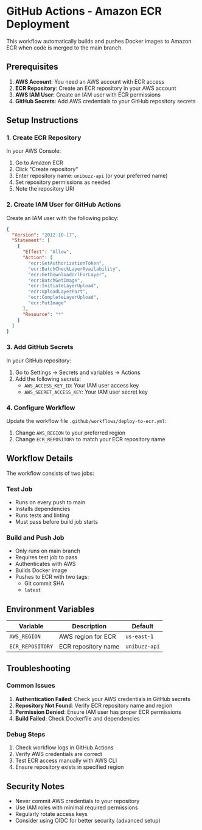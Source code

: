 # GitHub Actions - Amazon ECR Deployment

This workflow automatically builds and pushes Docker images to Amazon ECR when code is merged to the main branch.

## Prerequisites

1. **AWS Account**: You need an AWS account with ECR access
2. **ECR Repository**: Create an ECR repository in your AWS account
3. **AWS IAM User**: Create an IAM user with ECR permissions
4. **GitHub Secrets**: Add AWS credentials to your GitHub repository secrets

## Setup Instructions

### 1. Create ECR Repository

In your AWS Console:

1. Go to Amazon ECR
2. Click "Create repository"
3. Enter repository name: `unibuzz-api` (or your preferred name)
4. Set repository permissions as needed
5. Note the repository URI

### 2. Create IAM User for GitHub Actions

Create an IAM user with the following policy:

```json
{
  "Version": "2012-10-17",
  "Statement": [
    {
      "Effect": "Allow",
      "Action": [
        "ecr:GetAuthorizationToken",
        "ecr:BatchCheckLayerAvailability",
        "ecr:GetDownloadUrlForLayer",
        "ecr:BatchGetImage",
        "ecr:InitiateLayerUpload",
        "ecr:UploadLayerPart",
        "ecr:CompleteLayerUpload",
        "ecr:PutImage"
      ],
      "Resource": "*"
    }
  ]
}
```

### 3. Add GitHub Secrets

In your GitHub repository:

1. Go to Settings → Secrets and variables → Actions
2. Add the following secrets:
   - `AWS_ACCESS_KEY_ID`: Your IAM user access key
   - `AWS_SECRET_ACCESS_KEY`: Your IAM user secret key

### 4. Configure Workflow

Update the workflow file `.github/workflows/deploy-to-ecr.yml`:

1. Change `AWS_REGION` to your preferred region
2. Change `ECR_REPOSITORY` to match your ECR repository name

## Workflow Details

The workflow consists of two jobs:

### Test Job

- Runs on every push to main
- Installs dependencies
- Runs tests and linting
- Must pass before build job starts

### Build and Push Job

- Only runs on main branch
- Requires test job to pass
- Authenticates with AWS
- Builds Docker image
- Pushes to ECR with two tags:
  - Git commit SHA
  - `latest`

## Environment Variables

| Variable         | Description         | Default       |
| ---------------- | ------------------- | ------------- |
| `AWS_REGION`     | AWS region for ECR  | `us-east-1`   |
| `ECR_REPOSITORY` | ECR repository name | `unibuzz-api` |

## Troubleshooting

### Common Issues

1. **Authentication Failed**: Check your AWS credentials in GitHub secrets
2. **Repository Not Found**: Verify ECR repository name and region
3. **Permission Denied**: Ensure IAM user has proper ECR permissions
4. **Build Failed**: Check Dockerfile and dependencies

### Debug Steps

1. Check workflow logs in GitHub Actions
2. Verify AWS credentials are correct
3. Test ECR access manually with AWS CLI
4. Ensure repository exists in specified region

## Security Notes

- Never commit AWS credentials to your repository
- Use IAM roles with minimal required permissions
- Regularly rotate access keys
- Consider using OIDC for better security (advanced setup)
